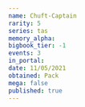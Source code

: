 ```yaml
---
name: Chuft-Captain
rarity: 5
series: tas
memory_alpha:
bigbook_tier: -1
events: 3
in_portal:
date: 11/05/2021
obtained: Pack
mega: false
published: true
---
```



